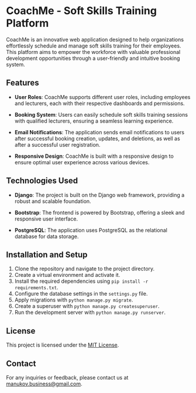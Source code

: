 # CoachMe - Soft Skills Training Platform

CoachMe is an innovative web application designed to help organizations effortlessly schedule and manage soft skills training for their employees. This platform aims to empower the workforce with valuable professional development opportunities through a user-friendly and intuitive booking system.

## Features

- **User Roles**: CoachMe supports different user roles, including employees and lecturers, each with their respective dashboards and permissions.

- **Booking System**: Users can easily schedule soft skills training sessions with qualified lecturers, ensuring a seamless learning experience.

- **Email Notifications**: The application sends email notifications to users after successful booking creation, updates, and deletions, as well as after a successful user registration.

- **Responsive Design**: CoachMe is built with a responsive design to ensure optimal user experience across various devices.

## Technologies Used

- **Django**: The project is built on the Django web framework, providing a robust and scalable foundation.

- **Bootstrap**: The frontend is powered by Bootstrap, offering a sleek and responsive user interface.

- **PostgreSQL**: The application uses PostgreSQL as the relational database for data storage.


## Installation and Setup

1. Clone the repository and navigate to the project directory.
2. Create a virtual environment and activate it.
3. Install the required dependencies using `pip install -r requirements.txt`.
4. Configure the database settings in the `settings.py` file.
5. Apply migrations with `python manage.py migrate`.
6. Create a superuser with `python manage.py createsuperuser`.
7. Run the development server with `python manage.py runserver`.


## License

This project is licensed under the [MIT License](LICENSE).


## Contact

For any inquiries or feedback, please contact us at [manukov.business@gmail.com](mailto:manukov.business@gmail.com).
